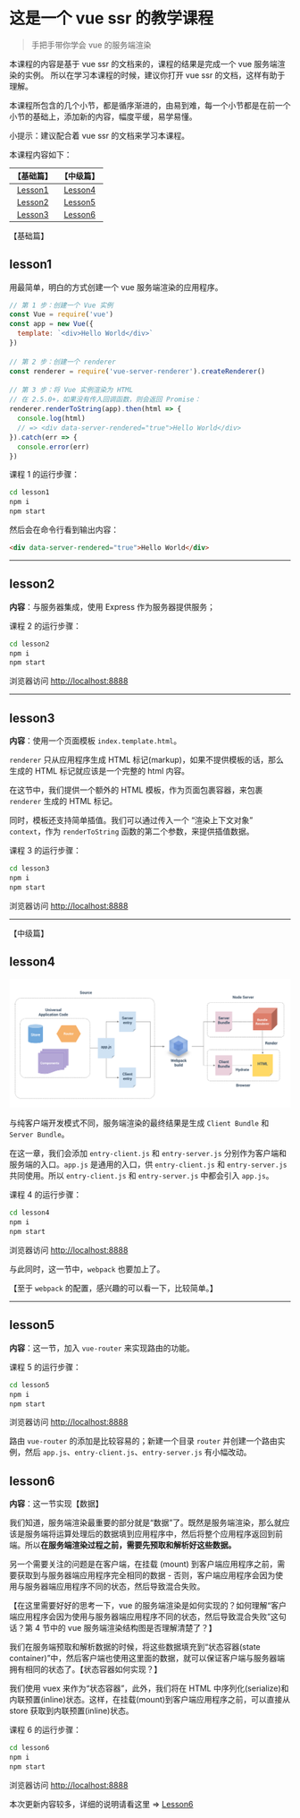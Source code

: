 # 这是一个 vue ssr 的教学课程

>手把手带你学会 vue 的服务端渲染

本课程的内容是基于 vue ssr 的文档来的，课程的结果是完成一个 vue 服务端渲染的实例。
所以在学习本课程的时候，建议你打开 vue ssr 的文档，这样有助于理解。

本课程所包含的几个小节，都是循序渐进的，由易到难，每一个小节都是在前一个小节的基础上，添加新的内容，幅度平缓，易学易懂。

小提示：建议配合着 vue ssr 的文档来学习本课程。

本课程内容如下：

|【基础篇】|【中级篇】|
|:---:|:---:|
|[Lesson1](#lesson1)|[Lesson4](#lesson4)|
|[Lesson2](#lesson2)|[Lesson5](#lesson5)|
|[Lesson3](#lesson3)|[Lesson6](#lesson6)|


【基础篇】

## lesson1

用最简单，明白的方式创建一个 vue 服务端渲染的应用程序。
``` js
// 第 1 步：创建一个 Vue 实例
const Vue = require('vue')
const app = new Vue({
  template: `<div>Hello World</div>`
})

// 第 2 步：创建一个 renderer
const renderer = require('vue-server-renderer').createRenderer()

// 第 3 步：将 Vue 实例渲染为 HTML
// 在 2.5.0+，如果没有传入回调函数，则会返回 Promise：
renderer.renderToString(app).then(html => {
  console.log(html)
  // => <div data-server-rendered="true">Hello World</div>
}).catch(err => {
  console.error(err)
})
```
课程 1 的运行步骤：
``` bash
cd lesson1
npm i
npm start
```
然后会在命令行看到输出内容： 

``` html
<div data-server-rendered="true">Hello World</div>
```

-------------------

## lesson2

**内容**：与服务器集成，使用 Express 作为服务器提供服务；

课程 2 的运行步骤：
``` bash
cd lesson2
npm i
npm start
```
浏览器访问 [http://localhost:8888](http://localhost:8888)

-------------------

## lesson3

**内容**：使用一个页面模板 `index.template.html`。

`renderer` 只从应用程序生成 HTML 标记(markup)，如果不提供模板的话，那么生成的 HTML 标记就应该是一个完整的 html 内容。

在这节中，我们提供一个额外的 HTML 模板，作为页面包裹容器，来包裹 `renderer` 生成的 HTML 标记。

同时，模板还支持简单插值。我们可以通过传入一个 “渲染上下文对象” `context`，作为 `renderToString` 函数的第二个参数，来提供插值数据。

课程 3 的运行步骤：
``` bash
cd lesson3
npm i
npm start
```
浏览器访问 [http://localhost:8888](http://localhost:8888)

-------------------

【中级篇】

## lesson4

![](./assets/vue-ssr-summarize.png)

与纯客户端开发模式不同，服务端渲染的最终结果是生成 `Client Bundle` 和 `Server Bundle`。

在这一章，我们会添加 `entry-client.js` 和 `entry-server.js` 分别作为客户端和服务端的入口。`app.js` 是通用的入口，供 `entry-client.js` 和 `entry-server.js` 共同使用。所以 `entry-client.js` 和 `entry-server.js` 中都会引入 `app.js`。

课程 4 的运行步骤：
``` bash
cd lesson4
npm i
npm start
```
浏览器访问 [http://localhost:8888](http://localhost:8888)

与此同时，这一节中，`webpack` 也要加上了。

【至于 `webpack` 的配置，感兴趣的可以看一下，比较简单。】

------------------------

## lesson5
**内容**：这一节，加入 `vue-router` 来实现路由的功能。

课程 5 的运行步骤：
``` bash
cd lesson5
npm i
npm start
```
浏览器访问 [http://localhost:8888](http://localhost:8888)

路由 `vue-router` 的添加是比较容易的；新建一个目录 `router` 并创建一个路由实例，然后 `app.js`、`entry-client.js`、`entry-server.js` 有小幅改动。

## lesson6
**内容**：这一节实现【数据】

我们知道，服务端渲染最重要的部分就是“数据”了。既然是服务端渲染，那么就应该是服务端将运算处理后的数据填到应用程序中，然后将整个应用程序返回到前端。所以**在服务端渲染过程之前，需要先预取和解析好这些数据。**

另一个需要关注的问题是在客户端，在挂载 (mount) 到客户端应用程序之前，需要获取到与服务器端应用程序完全相同的数据 - 否则，客户端应用程序会因为使用与服务器端应用程序不同的状态，然后导致混合失败。

【在这里需要好好的思考一下，vue 的服务端渲染是如何实现的？如何理解“客户端应用程序会因为使用与服务器端应用程序不同的状态，然后导致混合失败”这句话？第 4 节中的 vue 服务端渲染结构图是否理解清楚了？】

我们在服务端预取和解析数据的时候，将这些数据填充到“状态容器(state container)”中，然后客户端也使用这里面的数据，就可以保证客户端与服务器端拥有相同的状态了。【状态容器如何实现？】

我们使用 vuex 来作为“状态容器”，此外，我们将在 HTML 中序列化(serialize)和内联预置(inline)状态。这样，在挂载(mount)到客户端应用程序之前，可以直接从 store 获取到内联预置(inline)状态。

课程 6 的运行步骤：
``` bash
cd lesson6
npm i
npm start
```
浏览器访问 [http://localhost:8888](http://localhost:8888)

本次更新内容较多，详细的说明请看这里 => [Lesson6](./lesson6)